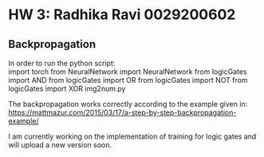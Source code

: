 # HW 3: Radhika Ravi 0029200602

## Backpropagation
In order to run the python script:  
import torch
from NeuralNetwork import NeuralNetwork
from logicGates import AND
from logicGates import OR
from logicGates import NOT
from logicGates import XOR
img2num.py

The backpropagation works correctly according to the example given in: https://mattmazur.com/2015/03/17/a-step-by-step-backpropagation-example/

I am currently working on the implementation of training for logic gates and will upload a new version soon.
